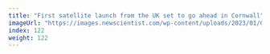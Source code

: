 ```yaml
---
title: "First satellite launch from the UK set to go ahead in Cornwall"
imageUrl: "https://images.newscientist.com/wp-content/uploads/2023/01/09124716/SEI_139691489.jpg?width=600"
index: 122
weight: 122
---
```

